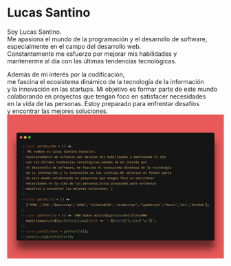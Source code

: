 # Lucas Santino


Soy Lucas Santino.  
Me apasiona el mundo de la programación y el desarrollo de software,  
especialmente en el campo del desarrollo web.  
Constantemente me esfuerzo por mejorar mis habilidades y  
mantenerme al día con las últimas tendencias tecnológicas.  

Además de mi interés por la codificación,  
me fascina el ecosistema dinámico de la tecnología de la información  
y la innovación en las startups. Mi objetivo es formar parte de este mundo  
colaborando en proyectos que tengan foco en satisfacer necesidades  
en la vida de las personas. Estoy preparado para enfrentar desafíos  
y encontrar las mejores soluciones.  
![Carbon Generated Image](rojo.png)
